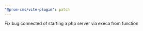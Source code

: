 ```yaml
---
"@prom-cms/vite-plugin": patch
---
```


Fix bug connected of starting a php server via execa from function
